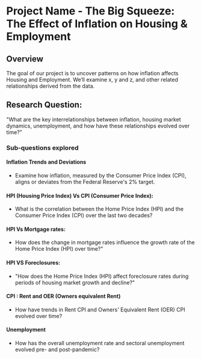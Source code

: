 # Project Name - The Big Squeeze: The Effect of Inflation on Housing & Employment

## Overview
The goal of our project is to uncover patterns on how inflation affects Housing and Employment. We’ll examine x, y and z, and other related relationships derived from the data.


## Research Question:

"What are the key interrelationships between inflation, housing market dynamics, unemployment, and how have these relationships evolved over time?"

### Sub-questions explored
#### Inflation Trends and Deviations
* Examine how inflation, measured by the Consumer Price Index (CPI), aligns or deviates from the Federal Reserve's 2% target.
 #### HPI (Housing Price Index) Vs CPI (Consumer Price Index):
* What is the correlation between the Home Price Index (HPI) and the Consumer Price Index (CPI) over the last two decades?
#### HPI Vs Mortgage rates:
* How does the change in mortgage rates influence the growth rate of the Home Price Index (HPI) over time?"
#### HPI VS Foreclosures:
* "How does the Home Price Index (HPI) affect foreclosure rates during periods of housing market growth and decline?"
#### CPI : Rent and OER (Owners equivalent Rent)
* How have trends in Rent CPI and Owners' Equivalent Rent (OER) CPI evolved over time?
#### Unemployment
* How has the overall unemployment rate and sectoral unemployment evolved pre- and post-pandemic? 



